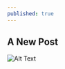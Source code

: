 ```yaml
---
published: true
---
```

## A New Post


![Alt Text](https://media.giphy.com/media/ihqBulyvnSZLrPNxb0/giphy.gif)
